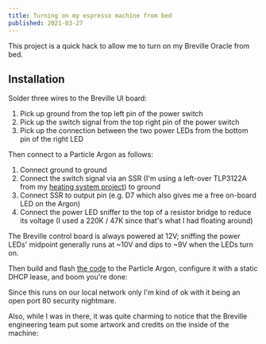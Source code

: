 ```yaml
---
title: Turning on my espresso machine from bed
published: 2021-03-27
---
```


This project is a quick hack to allow me to turn on my Breville Oracle from bed.

## Installation

<?# SimpleFigure src="images/brevilleUIBoard.jpg" caption="Wires attached to UI board" /?>

Solder three wires to the Breville UI board:

1. Pick up ground from the top left pin of the power switch
2. Pick up the switch signal from the top right pin of the power switch
3. Pick up the connection between the two power LEDs from the bottom pin of the right LED

Then connect to a Particle Argon as follows:

1. Connect ground to ground
2. Connect the switch signal via an SSR (I'm using a left-over TLP3122A from my [heating system project](https://www.grumpycorp.com/posts/warm-and-fuzzy/thermostat-design/)) to ground
3. Connect SSR to output pin (e.g. D7 which also gives me a free on-board LED on the Argon)
4. Connect the power LED sniffer to the top of a resistor bridge to reduce its voltage (I used a 220K / 47K since that's what I had floating around)

<?# SimpleFigure src="images/espressoPowerBoard.jpg" caption="Espresso Power board" /?>

The Breville control board is always powered at 12V; sniffing the power LEDs' midpoint generally runs at ~10V
and dips to ~9V when the LEDs turn on.

Then build and flash [the code](https://github.com/rgiese/espresso-power/blob/main/src/espresso-power.ino) to the Particle Argon,
configure it with a static DHCP lease, and boom you're done:

<div class="center w-10-m w-50-ns">

<?# SimpleFigure src="images/espressoPowerPage.jpg" caption="Espresso Power page" /?>

</div>

Since this runs on our local network only I'm kind of ok with it being an open port 80 security nightmare.

Also, while I was in there, it was quite charming to notice that the Breville engineering team put some artwork and credits
on the inside of the machine:

<?# SimpleFigure src="images/brevilleCredits.jpg" caption="The back of the UI board enclosure" /?>
